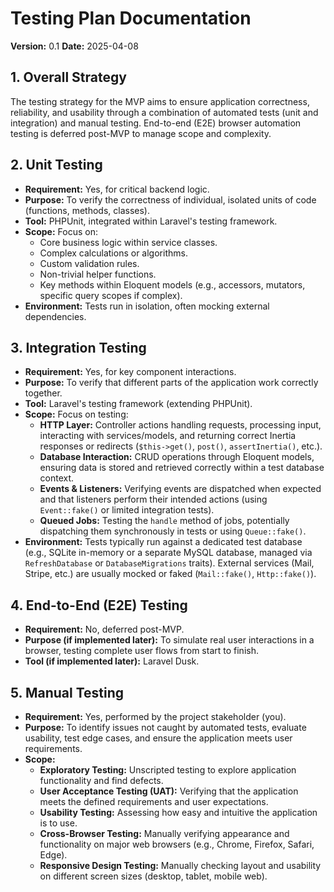# Testing Plan Documentation

**Version:** 0.1
**Date:** 2025-04-08

## 1. Overall Strategy

The testing strategy for the MVP aims to ensure application correctness, reliability, and usability through a combination of automated tests (unit and integration) and manual testing. End-to-end (E2E) browser automation testing is deferred post-MVP to manage scope and complexity.

## 2. Unit Testing

* **Requirement:** Yes, for critical backend logic.
* **Purpose:** To verify the correctness of individual, isolated units of code (functions, methods, classes).
* **Tool:** PHPUnit, integrated within Laravel's testing framework.
* **Scope:** Focus on:
    * Core business logic within service classes.
    * Complex calculations or algorithms.
    * Custom validation rules.
    * Non-trivial helper functions.
    * Key methods within Eloquent models (e.g., accessors, mutators, specific query scopes if complex).
* **Environment:** Tests run in isolation, often mocking external dependencies.

## 3. Integration Testing

* **Requirement:** Yes, for key component interactions.
* **Purpose:** To verify that different parts of the application work correctly together.
* **Tool:** Laravel's testing framework (extending PHPUnit).
* **Scope:** Focus on testing:
    * **HTTP Layer:** Controller actions handling requests, processing input, interacting with services/models, and returning correct Inertia responses or redirects (`$this->get()`, `post()`, `assertInertia()`, etc.).
    * **Database Interaction:** CRUD operations through Eloquent models, ensuring data is stored and retrieved correctly within a test database context.
    * **Events & Listeners:** Verifying events are dispatched when expected and that listeners perform their intended actions (using `Event::fake()` or limited integration tests).
    * **Queued Jobs:** Testing the `handle` method of jobs, potentially dispatching them synchronously in tests or using `Queue::fake()`.
* **Environment:** Tests typically run against a dedicated test database (e.g., SQLite in-memory or a separate MySQL database, managed via `RefreshDatabase` or `DatabaseMigrations` traits). External services (Mail, Stripe, etc.) are usually mocked or faked (`Mail::fake()`, `Http::fake()`).

## 4. End-to-End (E2E) Testing

* **Requirement:** No, deferred post-MVP.
* **Purpose (if implemented later):** To simulate real user interactions in a browser, testing complete user flows from start to finish.
* **Tool (if implemented later):** Laravel Dusk.

## 5. Manual Testing

* **Requirement:** Yes, performed by the project stakeholder (you).
* **Purpose:** To identify issues not caught by automated tests, evaluate usability, test edge cases, and ensure the application meets user requirements.
* **Scope:**
    * **Exploratory Testing:** Unscripted testing to explore application functionality and find defects.
    * **User Acceptance Testing (UAT):** Verifying that the application meets the defined requirements and user expectations.
    * **Usability Testing:** Assessing how easy and intuitive the application is to use.
    * **Cross-Browser Testing:** Manually verifying appearance and functionality on major web browsers (e.g., Chrome, Firefox, Safari, Edge).
    * **Responsive Design Testing:** Manually checking layout and usability on different screen sizes (desktop, tablet, mobile web).